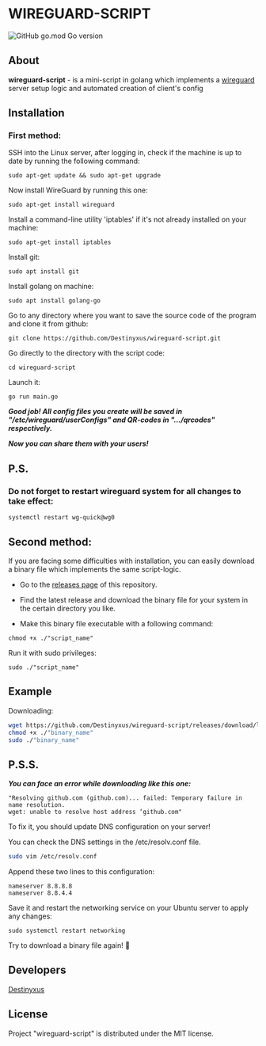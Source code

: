 # WIREGUARD-SCRIPT

![GitHub go.mod Go version](https://img.shields.io/github/go-mod/go-version/destinyxus/wireguard-script?color=green&logo=green&logoColor=violet&style=plastic)

## About

**wireguard-script** - is a mini-script in golang which implements a [wireguard](https://wireguard.com/#simple-network-interface) server setup logic and automated creation of client's config

## Installation

### First method:


SSH into the Linux server, after logging in, check if the machine is up to date by running the following command:
````
sudo apt-get update && sudo apt-get upgrade
````
Now install WireGuard by running this one:
````
sudo apt-get install wireguard
````
Install a command-line utility  'iptables' if it's not already installed on your machine:
````
sudo apt-get install iptables
````
Install git:
````
sudo apt install git
````
Install golang on machine:
````
sudo apt install golang-go
````
Go to any directory where you want to save the source code of the program and clone it from github:
````
git clone https://github.com/Destinyxus/wireguard-script.git
````
Go directly to the directory with the script code:
````
cd wireguard-script
````
Launch it:
````
go run main.go
````
***Good job! All config files you create will be saved in "/etc/wireguard/userConfigs" and QR-codes in ".../qrcodes" respectively.*** 

***Now you can share them with your users!***

## P.S.
### **Do not forget to restart wireguard system for all changes to take effect:**
````
systemctl restart wg-quick@wg0
````


## Second method:
If you are facing some difficulties with installation, you can easily download a binary file which implements the same script-logic.



* Go to the [releases page](https://github.com/Destinyxus/wireguard-script/releases) of this repository.


* Find the latest release and download the binary file for your system in the certain directory you like.


* Make this binary file executable with a following command:
````
chmod +x ./"script_name"
````
Run it with sudo privileges:
````
sudo ./"script_name"
````

## Example
Downloading:
```bash
wget https://github.com/Destinyxus/wireguard-script/releases/download/latest/"binary_name"
chmod +x ./"binary_name"
sudo ./"binary_name"
```


## P.S.S.

**_You can face an error while downloading like this one:_**
````
"Resolving github.com (github.com)... failed: Temporary failure in name resolution.
wget: unable to resolve host address ‘github.com"
````
To fix it, you should update DNS configuration on your server!

You can check the DNS settings in the /etc/resolv.conf file.
````bash
sudo vim /etc/resolv.conf
````    
Append these two lines to this configuration:
````
nameserver 8.8.8.8
nameserver 8.8.4.4
````
Save it and restart the networking service on your Ubuntu server to apply any changes:
````
sudo systemctl restart networking
````
Try to download a binary file again! :dizzy:

## Developers
 [Destinyxus](https://github.com/Destinyxus)

## License

Project "wireguard-script" is distributed under the MIT license.
